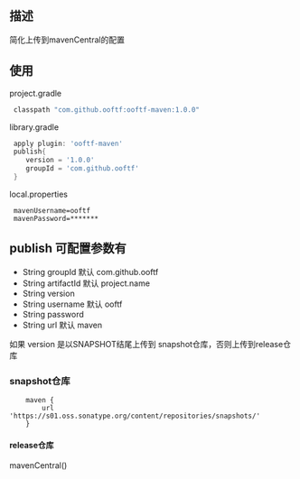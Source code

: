 ## 描述
简化上传到mavenCentral的配置
## 使用
project.gradle
```groovy
 classpath "com.github.ooftf:ooftf-maven:1.0.0"
```
library.gradle
```groovy
 apply plugin: 'ooftf-maven'
 publish{
    version = '1.0.0'
    groupId = 'com.github.ooftf'
 }

```
 local.properties
```
 mavenUsername=ooftf
 mavenPassword=*******
```
##  publish 可配置参数有
* String groupId   默认 com.github.ooftf
* String artifactId 默认 project.name
* String version
* String username  默认 ooftf
* String password
* String url 默认 maven

如果 version 是以SNAPSHOT结尾上传到 snapshot仓库，否则上传到release仓库

### snapshot仓库
        maven {
            url 'https://s01.oss.sonatype.org/content/repositories/snapshots/'
        }
#### release仓库
mavenCentral()

